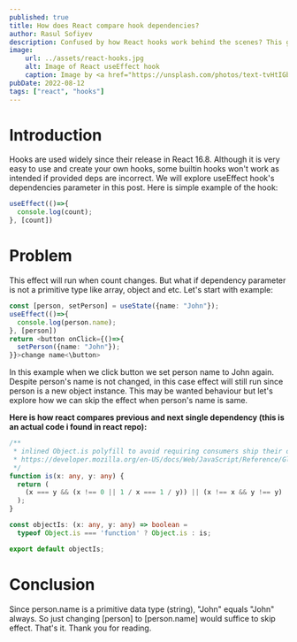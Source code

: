 ```yaml
---
published: true
title: How does React compare hook dependencies?
author: Rasul Sofiyev
description: Confused by how React hooks work behind the scenes? This guide explains how they control when your app updates, making renders efficient!
image:
    url: ../assets/react-hooks.jpg
    alt: Image of React useEffect hook
    caption: Image by <a href="https://unsplash.com/photos/text-tvHtIGbbjMo?utm_content=creditShareLink&utm_medium=referral&utm_source=unsplash">Ferenc Almasi</a>
pubDate: 2022-08-12
tags: ["react", "hooks"]
---
```


# Introduction
Hooks are used widely since their release in React 16.8. Although it is very easy to use and create your own hooks, some builtin hooks won't work as intended if provided deps are incorrect. We will explore useEffect hook's dependencies parameter in this post. Here is simple example of the hook:
```typescript
useEffect(()=>{
  console.log(count);
}, [count])
```
# Problem
This effect will run when count changes. But what if dependency parameter is not a primitive type like array, object and etc. Let's start with example:
```typescript
const [person, setPerson] = useState({name: "John"});
useEffect(()=>{
  console.log(person.name);
}, [person])
return <button onClick={()=>{
  setPerson({name: "John"});
}}>change name<\button>
```
In this example when we click button we set person name to John again. Despite person's name is not changed, in this case effect will still run since person is a new object instance. This may be wanted behaviour but let's explore how we can skip the effect when person's name is same.

**Here is how react compares previous and next single dependency (this is an actual code i found in react repo):**
```typescript
/**
 * inlined Object.is polyfill to avoid requiring consumers ship their own
 * https://developer.mozilla.org/en-US/docs/Web/JavaScript/Reference/Global_Objects/Object/is
 */
function is(x: any, y: any) {
  return (
    (x === y && (x !== 0 || 1 / x === 1 / y)) || (x !== x && y !== y) 
  );
}

const objectIs: (x: any, y: any) => boolean =
  typeof Object.is === 'function' ? Object.is : is;

export default objectIs;
```

# Conclusion
Since person.name is a primitive data type (string), "John" equals "John" always. So just changing [person] to [person.name] would suffice to skip effect. That's it. Thank you for reading.
